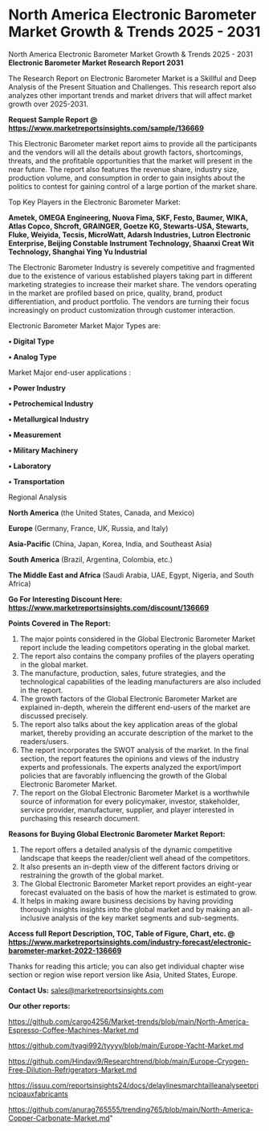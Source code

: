 # North America Electronic Barometer Market Growth & Trends 2025 - 2031
North America Electronic Barometer Market Growth & Trends 2025 - 2031
<strong>Electronic Barometer Market Research Report 2031</strong>

The Research Report on Electronic Barometer Market is a Skillful and Deep Analysis of the Present Situation and Challenges. This research report also analyzes other important trends and market drivers that will affect market growth over 2025-2031.

<strong>Request Sample Report @ <a href=https://www.marketreportsinsights.com/sample/136669>https://www.marketreportsinsights.com/sample/136669</a></strong>

This Electronic Barometer market report aims to provide all the participants and the vendors will all the details about growth factors, shortcomings, threats, and the profitable opportunities that the market will present in the near future. The report also features the revenue share, industry size, production volume, and consumption in order to gain insights about the politics to contest for gaining control of a large portion of the market share.

Top Key Players in the Electronic Barometer Market:

<strong>Ametek, OMEGA Engineering, Nuova Fima, SKF, Festo, Baumer, WIKA, Atlas Copco, Shcroft, GRAINGER, Goetze KG, Stewarts-USA, Stewarts, Fluke, Weiyida, Tecsis, MicroWatt, Adarsh Industries, Lutron Electronic Enterprise, Beijing Constable Instrument Technology, Shaanxi Creat Wit Technology, Shanghai Ying Yu Industrial</strong>

The Electronic Barometer Industry is severely competitive and fragmented due to the existence of various established players taking part in different marketing strategies to increase their market share. The vendors operating in the market are profiled based on price, quality, brand, product differentiation, and product portfolio. The vendors are turning their focus increasingly on product customization through customer interaction.

Electronic Barometer Market Major Types are:

<strong>• Digital Type

• Analog Type</strong>

Market Major end-user applications :

<strong>• Power Industry

• Petrochemical Industry

• Metallurgical Industry

• Measurement

• Military Machinery

• Laboratory

• Transportation</strong>

Regional Analysis

</u><strong><b>North America</b></strong> (the United States, Canada, and Mexico)

<strong><b>Europe </b></strong>(Germany, France, UK, Russia, and Italy)

<strong><b>Asia-Pacific</b></strong> (China, Japan, Korea, India, and Southeast Asia)

<strong><b>South America</b></strong> (Brazil, Argentina, Colombia, etc.)

<strong><b>The Middle East and Africa</b></strong> (Saudi Arabia, UAE, Egypt, Nigeria, and South Africa)

<strong>Go For Interesting Discount Here: <a href=https://www.marketreportsinsights.com/discount/136669>https://www.marketreportsinsights.com/discount/136669</a></strong>

<strong>Points Covered in The Report:</strong>
<ol>
  <li>The major points considered in the Global Electronic Barometer Market report include the leading competitors operating in the global market.</li>
  <li>The report also contains the company profiles of the players operating in the global market.</li>
  <li>The manufacture, production, sales, future strategies, and the technological capabilities of the leading manufacturers are also included in the report.</li>
  <li>The growth factors of the Global Electronic Barometer Market are explained in-depth, wherein the different end-users of the market are discussed precisely.</li>
  <li>The report also talks about the key application areas of the global market, thereby providing an accurate description of the market to the readers/users.</li>
  <li>The report incorporates the SWOT analysis of the market. In the final section, the report features the opinions and views of the industry experts and professionals. The experts analyzed the export/import policies that are favorably influencing the growth of the Global Electronic Barometer Market.</li>
  <li>The report on the Global Electronic Barometer Market is a worthwhile source of information for every policymaker, investor, stakeholder, service provider, manufacturer, supplier, and player interested in purchasing this research document.</li>
</ol>
<strong>Reasons for Buying Global Electronic Barometer Market Report:</strong>

<ol>
  <li>The report offers a detailed analysis of the dynamic competitive landscape that keeps the reader/client well ahead of the competitors.</li>
  <li>It also presents an in-depth view of the different factors driving or restraining the growth of the global market.</li>
  <li>The Global Electronic Barometer Market report provides an eight-year forecast evaluated on the basis of how the market is estimated to grow.</li>
  <li>It helps in making aware business decisions by having providing thorough insights insights into the global market and by making an all-inclusive analysis of the key market segments and sub-segments.</li>
</ol>
<strong>Access full Report Description, TOC, Table of Figure, Chart, etc. @ <a href=https://www.marketreportsinsights.com/industry-forecast/electronic-barometer-market-2022-136669>https://www.marketreportsinsights.com/industry-forecast/electronic-barometer-market-2022-136669</a></strong>


Thanks for reading this article; you can also get individual chapter wise section or region wise report version like Asia, United States, Europe.

<strong>Contact Us:</strong>
sales@marketreportsinsights.com

<strong>Our other reports:</strong>

<a href=https://github.com/cargo4256/Market-trends/blob/main/North-America-Espresso-Coffee-Machines-Market.md>https://github.com/cargo4256/Market-trends/blob/main/North-America-Espresso-Coffee-Machines-Market.md</a>

<a href=https://github.com/tyagi992/tyyyy/blob/main/Europe-Yacht-Market.md>https://github.com/tyagi992/tyyyy/blob/main/Europe-Yacht-Market.md</a>

<a href=https://github.com/Hindavi9/Researchtrend/blob/main/Europe-Cryogen-Free-Dilution-Refrigerators-Market.md>https://github.com/Hindavi9/Researchtrend/blob/main/Europe-Cryogen-Free-Dilution-Refrigerators-Market.md</a>

<a href=https://issuu.com/reportsinsights24/docs/delaylinesmarchtailleanalyseetprincipauxfabricants>https://issuu.com/reportsinsights24/docs/delaylinesmarchtailleanalyseetprincipauxfabricants</a>

<a href=https://github.com/anurag765555/trending765/blob/main/North-America-Copper-Carbonate-Market.md>https://github.com/anurag765555/trending765/blob/main/North-America-Copper-Carbonate-Market.md</a>"
